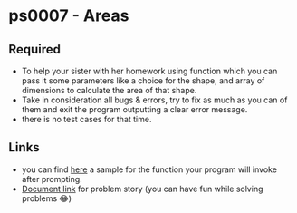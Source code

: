 # ps0007 - Areas

## Required
- To help your sister with her homework using function which you can pass it some parameters like a choice for the shape, and array of dimensions to calculate the area of that shape.
- Take in consideration all bugs & errors, try to fix as much as you can of them and exit the program outputting a clear error message.
- there is no test cases for that time.

## Links
- you can find [here](./cpp_ps0007.cpp) a sample for the function your program will invoke after prompting.
- [Document link](https://drive.google.com/file/d/1gL_8pN0148AYqM6xDrRljPOlsaf-JZ-s/view?usp=drive_link) for problem story (you can have fun while solving problems 😂)